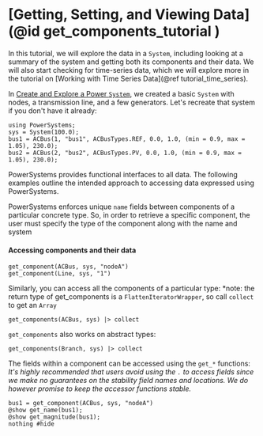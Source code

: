 # [Getting, Setting, and Viewing Data](@id get_components_tutorial )

In this tutorial, we will explore the data in a `System`, including looking at a summary of
the system and getting both its components and their data. We will also start checking for
time-series data, which we will explore more in the tutorial on
[Working with Time Series Data](@ref tutorial_time_series).

In [Create and Explore a Power `System`](@ref), we created a basic `System` with nodes, a transmission
line, and a few generators. Let's recreate that system if you don't have it already:

```@setup get_component_data
using PowerSystems;
sys = System(100.0);
bus1 = ACBus(1, "bus1", ACBusTypes.REF, 0.0, 1.0, (min = 0.9, max = 1.05), 230.0);
bus2 = ACBus(2, "bus2", ACBusTypes.PV, 0.0, 1.0, (min = 0.9, max = 1.05), 230.0);

```

PowerSystems provides functional interfaces to all data. The following examples outline
the intended approach to accessing data expressed using PowerSystems.

PowerSystems enforces unique `name` fields between components of a particular concrete type.
So, in order to retrieve a specific component, the user must specify the type of the component
along with the name and system

#### Accessing components and their data

```@repl get_components
get_component(ACBus, sys, "nodeA")
get_component(Line, sys, "1")
```

Similarly, you can access all the components of a particular type: *note: the return type
of get_components is a `FlattenIteratorWrapper`, so call `collect` to get an `Array`

```@repl get_components
get_components(ACBus, sys) |> collect
```

`get_components` also works on abstract types:

```@repl get_components
get_components(Branch, sys) |> collect
```

The fields within a component can be accessed using the `get_*` functions:
*It's highly recommended that users avoid using the `.` to access fields since we make no
guarantees on the stability field names and locations. We do however promise to keep the
accessor functions stable.*

```@repl get_components
bus1 = get_component(ACBus, sys, "nodeA")
@show get_name(bus1);
@show get_magnitude(bus1);
nothing #hide
```
